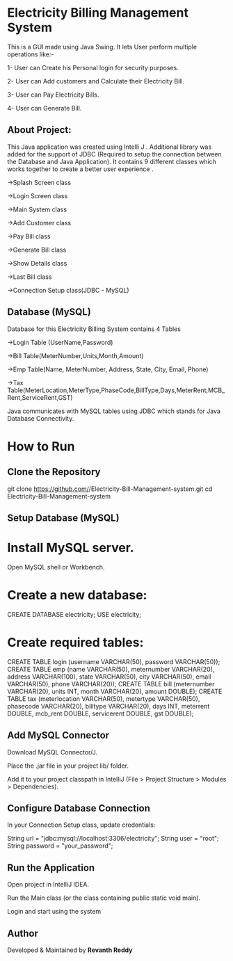 # Electricity Billing Management System
This is a GUI made using Java Swing.
It lets User perform multiple operations like:-


1- User can Create his Personal login for security purposes.

2- User can Add customers and Calculate their Electricity Bill.

3- User can Pay Electricity Bills.

4- User can Generate Bill.

## About Project:
This Java application was created using Intelli J .
Additional library was added for the support of JDBC (Required to setup the connection between the Database and Java Application).
It contains 9 different classes which works together to create a better user experience .

->Splash Screen class

->Login Screen class

->Main System class

->Add Customer class

->Pay Bill class

->Generate Bill class

->Show Details class

->Last Bill class

->Connection Setup class(JDBC - MySQL)

## Database (MySQL)
Database for this Electricity Billing System contains 4 Tables


->Login Table (UserName,Password)

->Bill Table(MeterNumber,Units,Month,Amount)

->Emp Table(Name, MeterNumber, Address, State, City, Email, Phone)

->Tax Table(MeterLocation,MeterType,PhaseCode,BillType,Days,MeterRent,MCB_Rent,ServiceRent,GST)


Java communicates with MySQL tables using JDBC which stands for Java Database Connectivity.

# How to Run

## Clone the Repository
git clone https://github.com/<your-username>/Electricity-Bill-Management-system.git
cd Electricity-Bill-Management-system

## Setup Database (MySQL)

# Install MySQL server.

Open MySQL shell or Workbench.

# Create a new database:

CREATE DATABASE electricity;
USE electricity;


# Create required tables:

CREATE TABLE login (username VARCHAR(50), password VARCHAR(50));
CREATE TABLE emp (name VARCHAR(50), meternumber VARCHAR(20), address VARCHAR(100), state VARCHAR(50), city VARCHAR(50), email VARCHAR(50), phone VARCHAR(20));
CREATE TABLE bill (meternumber VARCHAR(20), units INT, month VARCHAR(20), amount DOUBLE);
CREATE TABLE tax (meterlocation VARCHAR(50), metertype VARCHAR(50), phasecode VARCHAR(20), billtype VARCHAR(20), days INT, meterrent DOUBLE, mcb_rent DOUBLE, servicerent DOUBLE, gst DOUBLE);

## Add MySQL Connector

Download MySQL Connector/J.

Place the .jar file in your project lib/ folder.

Add it to your project classpath in IntelliJ (File > Project Structure > Modules > Dependencies).

## Configure Database Connection

In your Connection Setup class, update credentials:

String url = "jdbc:mysql://localhost:3306/electricity";
String user = "root";
String password = "your_password";

## Run the Application

Open project in IntelliJ IDEA.

Run the Main class (or the class containing public static void main).

Login and start using the system 

## Author

Developed & Maintained by **Revanth Reddy**

